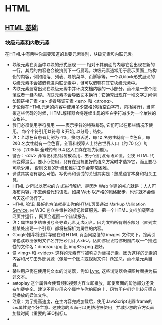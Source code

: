 # HTML

## [HTML 基础](https://developer.mozilla.org/zh-CN/docs/Learn/HTML/Introduction_to_HTML/Getting_started)

### 块级元素和内联元素

在HTML中有两种你需要知道的重要元素类别，块级元素和内联元素。

* 块级元素在页面中以块的形式展现 —— 相对于其前面的内容它会出现在新的一行，其后的内容也会被挤到下一行展现。块级元素通常用于展示页面上结构化的内容，例如段落、列表、导航菜单、页脚等等。一个以block形式展现的块级元素不会被嵌套进内联元素中，但可以嵌套在其它块级元素中。
* 内联元素通常出现在块级元素中并环绕文档内容的一小部分，而不是一整个段落或者一组内容。内联元素不会导致文本换行：它通常出现在一堆文字之间例如超链接元素 \<a> 或者强调元素 \<em> 和 \<strong>.
* 无论你在HTML元素的内容中使用多少空格(包括空白字符，包括换行)，当渲染这些代码的时候，HTML解释器会将连续出现的空白字符减少为一个单独的空格符。
* 我们必须使用字符引用 —— 表示字符的特殊编码, 它们可以在那些情况下使用。 每个字符引用以符号 & 开始, 以分号 ; 结束。
* 注：全球色盲患者比例为 4%，换句话说，每 12 名男性就有一位色盲，每 200 名女性就有一位色盲。全盲和视障人士约占世界人口（约 70 亿）的 13％（2015年 全球约有 9.4 亿人口存在视力问题）。
* 警告：\<div\> 非常便利但容易被滥用。由于它们没有语义值，会使 HTML 代码变得混乱。要小心使用，只有在没有更好的语义方案时才选择它，而且要尽可能少用， 否则文档的升级和维护工作会非常困难。
* 调试其实没有那么可怕，写代码和调试的关键其实是：熟悉语言本身和相关工具。
* HTML 之所以以宽松的方式进行解析，是因为 Web 创建的初心就是：人人可发布内容，不去纠结代码语法。如果 Web 以严格的风格起步，也许就不会像今天这样流行了。
* HTML 验证: 最好的方法就是让你的HTML页面通过 [Markup Validation Service](https://validator.w3.org/), 由 W3C 创立并维护的标记验证服务。把一个 HTML 文档加载至本网页并运行 ，网页会返回一个错误报告。
* 注：属性缺少结束引号会导致元素无法闭合。因为文档所有剩余部分（直到文档某处出现一个引号）都将被解析为属性的内容。
* Google推荐将图片存储在和 HTML 页面同路径的 images 文件夹下。搜索引擎也读取图像的文件名并把它们计入SEO。因此你应该给你的图片取一个描述性的文件名：dinosaur.jpg 比 img835.png 要好。
* 像 \<img\> 和 \<video\> 这样的元素有时被称之为替换元素，因为这样的元素的内容和尺寸由外部资源（像是一个图片或视频文件）所定义，而不是元素自身。
* 某些用户仍在使用纯文本的浏览器，例如 [Lynx](https://en.wikipedia.org/wiki/Lynx_%28web_browser%29), 这些浏览器会把图片替换为描述文本。
* autoplay 这个属性会使音频和视频内容立即播放，即使页面的其他部分还没有加载完全。建议不要应用这个属性在你的网站上，因为用户们会比较反感自动播放的媒体文件。
* 注意：为了提高速度，在主内容完成加载后，使用JavaScript设置iframe的src属性是个好主意。这使您的页面可以更快地被使用，并减少您的官方页面加载时间（重要的SEO指标）。
* 
